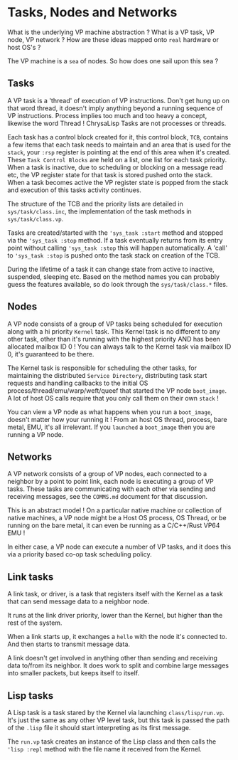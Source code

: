 # Tasks, Nodes and Networks

What is the underlying VP machine abstraction ? What is a VP task, VP node, VP
network ? How are these ideas mapped onto `real` hardware or host OS's ?

The VP machine is a `sea` of nodes. So how does one sail upon this sea ?

## Tasks

A VP task is a 'thread' of execution of VP instructions. Don't get hung up on
that word thread, it doesn't imply anything beyond a running sequence of VP
instructions. Process implies too much and too heavy a concept, likewise the
word Thread ! ChrysaLisp Tasks are not processes or threads.

Each task has a control block created for it, this control block, `TCB`,
contains a few items that each task needs to maintain and an area that is used
for the `stack`, your `:rsp` register is pointing at the end of this area when
it's created. These `Task Control Blocks` are held on a list, one list for each
task priority. When a task is inactive, due to scheduling or blocking on a
message read etc, the VP register state for that task is stored pushed onto the
stack. When a task becomes active the VP register state is popped from the
stack and execution of this tasks activity continues.

The structure of the TCB and the priority lists are detailed in
`sys/task/class.inc`, the implementation of the task methods in
`sys/task/class.vp`.

Tasks are created/started with the `'sys_task :start` method and stopped via
the `'sys_task :stop` method. If a task eventually returns from its entry point
without calling `'sys_task :stop` this will happen automatically. A 'call' to
`'sys_task :stop` is pushed onto the task stack on creation of the TCB.

During the lifetime of a task it can change state from active to inactive,
suspended, sleeping etc. Based on the method names you can probably guess the
features available, so do look through the `sys/task/class.*` files.

## Nodes

A VP node consists of a group of VP tasks being scheduled for execution along
with a hi priority `Kernel` task. This Kernel task is no different to any other
task, other than it's running with the highest priority AND has been allocated
mailbox ID 0 ! You can always talk to the Kernel task via mailbox ID 0, it's
guaranteed to be there.

The Kernel task is responsible for scheduling the other tasks, for maintaining
the distributed `Service Directory`, distributing task start requests and
handling callbacks to the initial OS process/thread/emu/warp/weft/queef that
started the VP node `boot_image`. A lot of host OS calls require that you only
call them on their own `stack` !

You can view a VP node as what happens when you run a `boot_image`, doesn't
matter how your running it ! From an host OS thread, process, bare metal, EMU,
it's all irrelevant. If you `launched` a `boot_image` then you are running a VP
node.

## Networks

A VP network consists of a group of VP nodes, each connected to a neighbor by a
point to point link, each node is executing a group of VP tasks. These tasks
are communicating with each other via sending and receiving messages, see the
`COMMS.md` document for that discussion.

This is an abstract model ! On a particular native machine or collection of
native machines, a VP node might be a Host OS process, OS Thread, or be running
on the bare metal, it can even be running as a C/C++/Rust VP64 EMU !

In either case, a VP node can execute a number of VP tasks, and it does this
via a priority based co-op task scheduling policy.

## Link tasks

A link task, or driver, is a task that registers itself with the Kernel as a task that can send message data to a neighbor node.

It runs at the link driver priority, lower than the Kernel, but higher than the rest of the system.

When a link starts up, it exchanges a `hello` with the node it's connected to.
And then starts to transmit message data.

A link doesn't get involved in anything other than sending and receiving data
to/from its neighbor. It does work to split and combine large messages into
smaller packets, but keeps itself to itself.

## Lisp tasks

A Lisp task is a task stared by the Kernel via launching `class/lisp/run.vp`.
It's just the same as any other VP level task, but this task is passed the path
of the `.lisp` file it should start interpreting as its first message.

The `run.vp` task creates an instance of the Lisp class and then calls the
`'lisp :repl` method with the file name it received from the Kernel.
